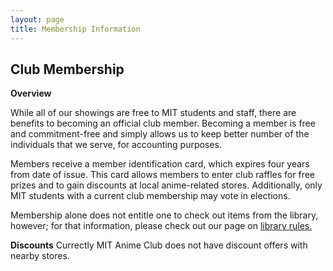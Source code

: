 ```yaml
---
layout: page
title: Membership Information
---
```


Club Membership
---------------

**Overview**

While all of our showings are free to MIT students and staff, there are
benefits to becoming an official club member. Becoming a member is free
and commitment-free and simply allows us to keep better number of the
individuals that we serve, for accounting purposes.

Members receive a member identification card, which expires four years
from date of issue. This card allows members to enter club raffles for
free prizes and to gain discounts at local anime-related stores.
Additionally, only MIT students with a current club membership may vote
in elections.

Membership alone does not entitle one to check out items from the
library, however; for that information, please check out our page on
[library rules.](../library/rules)

**Discounts**
Currectly MIT Anime Club does not have discount offers with nearby stores.
